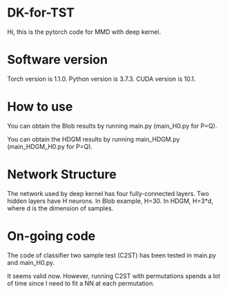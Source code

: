# DK-for-TST

Hi, this is the pytorch code for MMD with deep kernel.

# Software version
Torch version is 1.1.0. Python version is 3.7.3. CUDA version is 10.1.

# How to use

You can obtain the Blob results by running main.py (main_H0.py for P=Q).

You can obtain the HDGM results by running main_HDGM.py (main_HDGM_H0.py for P=Q).

# Network Structure

The network used by deep kernel has four fully-connected layers. Two hidden layers have H neurons. In Blob example,  H=30. In HDGM, H=3*d, where d is the dimension of samples.

# On-going code

The code of classifier two sample test (C2ST) has been tested in main.py and main_H0.py. 

It seems valid now. However, running C2ST with permutations spends a lot of time since I need to fit a NN at each permutation.
